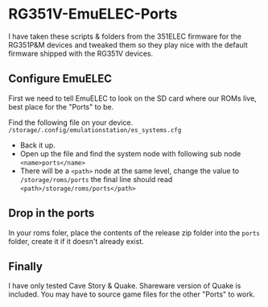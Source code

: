 # RG351V-EmuELEC-Ports
I have taken these scripts & folders from the 351ELEC firmware for the RG351P&M devices and tweaked them so they play nice with the default firmware shipped with the RG351V devices. 

## Configure EmuELEC
First we need to tell EmuELEC to look on the SD card where our ROMs live, best place for the "Ports" to be.

Find the following file on your device. 
`/storage/.config/emulationstation/es_systems.cfg`
- Back it up.
- Open up the file and find the system node with following sub node `<name>ports</name>`
- There will be a `<path>` node at the same level, change the value to `/storage/roms/ports` the final line should read `<path>/storage/roms/ports</path>`

## Drop in the ports
In your roms foler, place the contents of the release zip folder into the `ports` folder, create it if it doesn't already exist.

## Finally
I have only tested Cave Story & Quake. Shareware version of Quake is included. You may have to source game files for the other "Ports" to work.